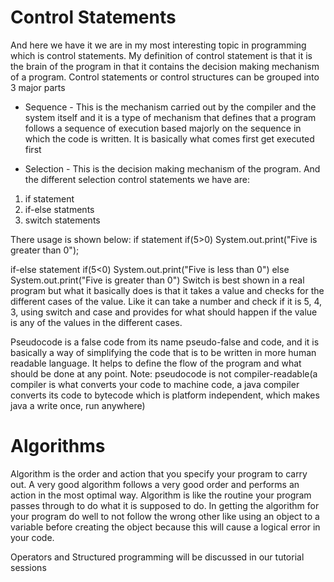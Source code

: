 # Control Statements
  
 And here we have it we are in my most interesting topic in programming which is control statements. My definition of control statement is that it is the brain of the program in that it contains the decision making mechanism of a program. Control statements or control structures can be grouped into 3 major parts

 - Sequence - This is the mechanism carried out by the compiler and the system itself and it is a type of mechanism that defines that a program follows a sequence of execution based majorly on the sequence in which the code is written. It is basically what comes first get executed first

 - Selection - This is the decision making mechanism of the program. And the different selection control statements we have are: 
 1. if statement
 2. if-else statments
 3. switch statements

 There usage is shown below:
  if statement
          if(5>0)
             System.out.print("Five is greater than 0");

  if-else statement
          if(5<0)
             System.out.print("Five is less than 0")
          else
             System.out.print("Five is greater than 0")
   Switch is best shown in a real program but what it basically does is that it takes a value and checks for the different cases of the value. Like it can take a number and check if it is 5, 4, 3, using switch and case and provides for what should happen if the value is any of the values in the different cases.

  Pseudocode is a false code from its name pseudo-false and code, and it is basically a way of simplifying the code that is to be written in more human readable language. It helps to define the flow of the program and what should be done at any point. Note: pseudocode is not compiler-readable(a compiler is what converts your code to machine code, a java compiler converts its code to bytecode which is platform independent, which makes java a write once, run anywhere)

# Algorithms
   Algorithm is the order and action that you specify your program to carry out. A very good algorithm follows a very good order and performs an action in the most optimal way. Algorithm is like the routine your program passes through to do what it is supposed to do. In getting the algorithm for your program do well to not follow the wrong other like using an object to a variable before creating the object because this will cause a logical error in your code.

Operators and Structured programming will be discussed in our tutorial sessions

           
